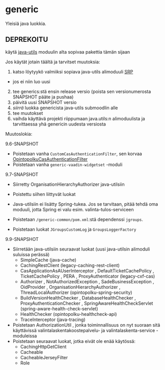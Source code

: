 # generic

Yleisiä java luokkia.

## DEPREKOITU

käytä [java-utils](https://github.com/Opetushallitus/java-utils) moduulin alta sopivaa pakettia tämän sijaan

Jos käytät jotain täältä ja tarvitset muutoksia:

1. katso löytyykö valmiiksi sopiava java-utils alimoduuli [SRP](https://en.wikipedia.org/wiki/Single_responsibility_principle)
 * jos ei niin luo uusi
2. tee generics:stä ensin release versio (poista sen versionumerosta SNAPSHOT pääte ja pushaa)
2. päivitä uusi SNAPSHOT versio
3. *siirrä* luokka genericista java-utils submoodlin alle
4. tee muutokset
5. vaihda käyttävä projekti riippumaan java.utils:n alimoduulista ja tarvittaessa yhä genericin uudesta versiosta

Muutoslokia:

9.6-SNAPSHOT

* Poistetaan vanha `CustomCasAuthenticationFilter`, sen korvaa [OpintopolkuCasAuthenticationFilter](https://github.com/Opetushallitus/java-utils/blob/5d90fbf956f9b530770fadeff1dcc72937e52dc5/opintopolku-cas-servlet-filter/src/main/java/fi/vm/sade/java_utils/security/OpintopolkuCasAuthenticationFilter.java)
* Poistetaan vanha `generic-vaadin-widgetset` -moduli

9.7-SNAPSHOT

* Siirretty OrganisationHierarchyAuthorizer java-utilsiin
 * Poistettu siihen liittyvät luokat
 * Java-utilsiin ei lisätty Spring-tukea. Jos se tarvitaan, pitää tehdä oma moduuli, jotta Spring ei valu esim. valinta-tulos-serviceen

* Poistetaan `/generic-common/pom.xml`:stä dependenssi `jgroups`.
* Poistetaan luokat `JGroupsCustomLog` ja `GroupsLoggerFactory`

9.9-SNAPSHOT
* Siirretään java-utilsiin seuraavat luokat (uusi java-utilsin alimoduli suluissa perässä)
  * SimpleCache (java-cache)
  * CachingRestClient (legacy-caching-rest-client)
  * CasApplicationAsAUserInterceptor , DefaultTicketCachePolicy , TicketCachePolicy , PERA , ProxyAuthenticator (legacy-cxf-cas)
  * Authorizer , NotAuthorizedException , SadeBusinessException , OidProvider , OrganisationHierarchyAuthorizer , ThreadLocalAuthorizer (opintopolku-spring-security)
  * BuildVersionHealthChecker , DatabaseHealthChecker , ProxyAuthenticationChecker , SpringAwareHealthCheckServlet (spring-aware-health-check-servlet)
  * HealthChecker (opintopolku-healthcheck-api)
  * TraceInterceptor (java-tracing)
* Poistetaan AuthorizationUtil , jonka toiminnallisuus on nyt suoraan sitä käyttävissä valintalaskentakoostepalvelu- ja valintalaskenta-service -moduleissa
* Poistetaan seuraavat luokat, jotka eivät ole enää käytössä:
  * CachingHttpGetClient
  * Cacheable
  * CacheableJerseyFilter
  * Role
